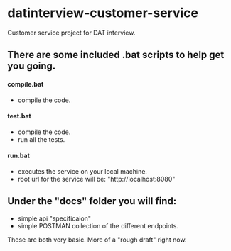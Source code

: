 # datinterview-customer-service
Customer service project for DAT interview.

## There are some included .bat scripts to help get you going.
#### compile.bat
- compile the code.

#### test.bat
- compile the code.
- run all the tests.

#### run.bat
- executes the service on your local machine.
- root url for the service will be: "http://localhost:8080"

## Under the "docs" folder you will find:
- simple api "specificaion"
- simple POSTMAN collection of the different endpoints.

These are both very basic.  More of a "rough draft" right now.
